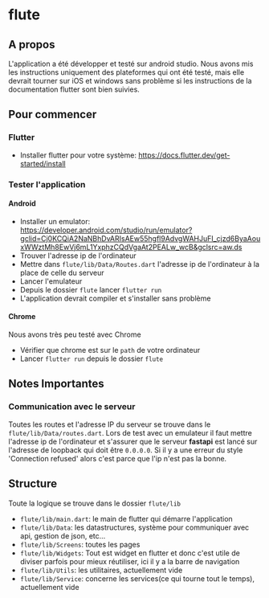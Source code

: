 # flute

## A propos

L'application a été développer et testé sur android studio. Nous avons mis les instructions uniquement des plateformes qui ont été testé, mais elle devrait tourner sur iOS et windows sans problème si les instructions de la documentation flutter sont bien suivies.

## Pour commencer

### Flutter

- Installer flutter pour votre système: <https://docs.flutter.dev/get-started/install>

### Tester l'application

#### Android

- Installer un emulator: <https://developer.android.com/studio/run/emulator?gclid=Cj0KCQiA2NaNBhDvARIsAEw55hgfl9AdvgWAHJuFI_cjzd6ByaAouxWWztMh8EwVj6mL1YxphzCQdVgaAt2PEALw_wcB&gclsrc=aw.ds> 
- Trouver l'adresse ip de l'ordinateur
- Mettre dans `flute/lib/Data/Routes.dart` l'adresse ip de l'ordinateur à la place de celle du serveur
- Lancer l'emulateur
- Depuis le dossier `flute` lancer `flutter run`
- L'application devrait compiler et s'installer sans problème

#### Chrome

Nous avons très peu testé avec Chrome
- Vérifier que chrome est sur le `path` de votre ordinateur
- Lancer `flutter run` depuis le dossier `flute`

## Notes Importantes

### Communication avec le serveur

Toutes les routes et l'adresse IP du serveur se trouve dans le `flute/lib/Data/routes.dart`.
Lors de test avec un emulateur il faut mettre l'adresse ip de l'ordinateur et s'assurer que le serveur **fastapi** est lancé sur l'adresse de loopback qui doit être `0.0.0.0`.
Si il y a une erreur du style 'Connection refused' alors c'est parce que l'ip n'est pas la bonne.

## Structure

Toute la logique se trouve dans le dossier `flute/lib`
- `flute/lib/main.dart`: le main de flutter qui démarre l'application
- `flute/lib/Data`: les datastructures, système pour communiquer avec api, gestion de json, etc...
- `flute/lib/Screens`: toutes les pages
- `flute/lib/Widgets`: Tout est widget en flutter et donc c'est utile de diviser parfois pour mieux réutiliser, ici il y a la barre de navigation
- `flute/lib/Utils`: les utilitaires, actuellement vide
- `flute/lib/Service`: concerne les services(ce qui tourne tout le temps), actuellement vide
